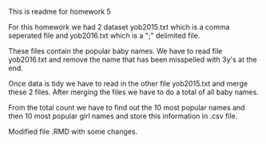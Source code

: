 This is readme for homework 5 

For this homework we had 2 dataset yob2015.txt which is a comma seperated file and yob2016.txt which is a ";" delimited file.

These files contain the popular baby names. We have to read file yob2016.txt and remove the name that has been misspelled with 3y's at the end.

Once data is tidy we have to read in the other file yob2015.txt and merge these 2 files. After merging the files we have to do a total of all baby names.

From the total count we have to find out the 10 most popular names and then 10 most popular girl names and store this information in .csv file.

Modified file .RMD with some changes.
